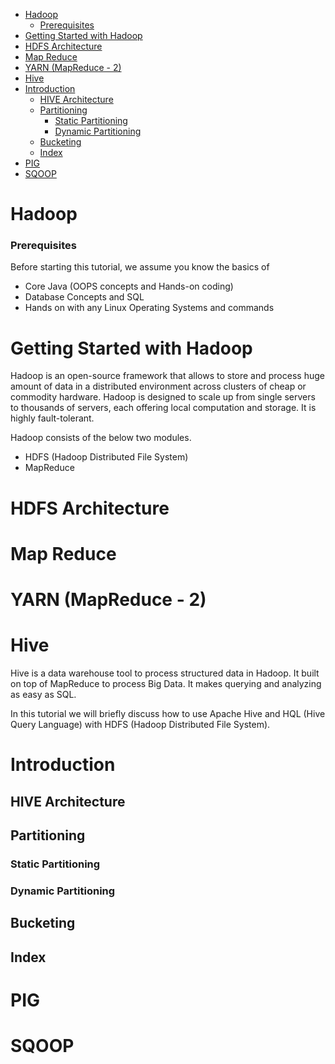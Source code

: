 - [Hadoop](#hadoop)
    + [Prerequisites](#prerequisites)
- [Getting Started with Hadoop](#getting-started-with-hadoop)
- [HDFS Architecture](#hdfs-architecture)
- [Map Reduce](#map-reduce)
- [YARN (MapReduce - 2)](#yarn--mapreduce---2-)
- [Hive](#hive)
- [Introduction](#introduction)
  * [HIVE Architecture](#hive-architecture)
  * [Partitioning](#partitioning)
    + [Static Partitioning](#static-partitioning)
    + [Dynamic Partitioning](#dynamic-partitioning)
  * [Bucketing](#bucketing)
  * [Index](#index)
- [PIG](#pig)
- [SQOOP](#sqoop)

# Hadoop
### Prerequisites
  Before starting this tutorial, we assume you know the basics of 
  * Core Java (OOPS concepts and Hands-on coding)
  * Database Concepts and SQL
  * Hands on with any  Linux Operating Systems and commands

# Getting Started with Hadoop
Hadoop is an open-source framework that allows to store and process huge amount of data in a distributed environment across clusters of cheap or commodity hardware. Hadoop is designed to scale up from single servers to thousands of servers, each offering local computation and storage. It is highly fault-tolerant.

Hadoop consists of the below two modules.
  * HDFS (Hadoop Distributed File System)
  * MapReduce

# HDFS Architecture

# Map Reduce

# YARN (MapReduce - 2)

# Hive
Hive is a data warehouse tool to process structured data in Hadoop. It built on top of MapReduce to process Big Data. It makes querying and analyzing as easy as SQL.

In this tutorial we will briefly discuss how to use Apache Hive and HQL (Hive Query Language) with HDFS (Hadoop Distributed File System).

# Introduction

## HIVE Architecture

## Partitioning
### Static Partitioning

### Dynamic Partitioning

## Bucketing

## Index
# PIG

# SQOOP
